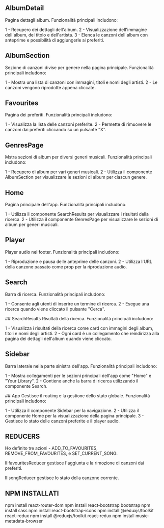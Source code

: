 ## AlbumDetail
Pagina dettagli album.
 Funzionalità principali includono:

1 - Recupero dei dettagli dell'album.
2 - Visualizzazione dell'immagine dell'album, del titolo e dell'artista.
3 - Elenca le canzoni dell'album con anteprime e possibilità di aggiungerle ai preferiti.

## AlbumSection
Sezione di canzoni divise per genere nella pagina principale. 
Funzionalità principali includono:

1 - Mostra una lista di canzoni con immagini, titoli e nomi degli artisti.
2 - Le canzoni vengono riprodotte appena cliccate.

## Favourites

Pagina dei preferiti. 
Funzionalità principali includono:

1 - Visualizza la lista delle canzoni preferite.
2 - Permette di rimuovere le canzoni dai preferiti cliccando su un pulsante "X".

## GenresPage
Mstra sezioni di album per diversi generi musicali. 
Funzionalità principali includono:

1 - Recupero di album per vari generi musicali.
2 - Utilizza il componente AlbumSection per visualizzare le sezioni di album per ciascun genere.

## Home
Pagina principale dell'app. 
Funzionalità principali includono:

1 - Utilizza il componente SearchResults per visualizzare i risultati della ricerca.
2 - Utilizza il componente GenresPage per visualizzare le sezioni di album per generi musicali.

## Player
Player audio nel footer. 
Funzionalità principali includono:

1 - Riproduzione e pausa delle anteprime delle canzoni.
2 - Utilizza l'URL della canzone passato come prop per la riproduzione audio.

## Search
Barra di ricerca. 
Funzionalità principali includono:

1 - Consente agli utenti di inserire un termine di ricerca.
2 - Esegue una ricerca quando viene cliccato il pulsante "Cerca".

## SearchResults
Risultati della ricerca. 
Funzionalità principali includono:

1 - Visualizza i risultati della ricerca come card con immagini degli album, titoli e nomi degli artisti.
2 - Ogni card è un collegamento che reindirizza alla pagina dei dettagli dell'album quando viene cliccato.

## Sidebar
Barra laterale nella parte sinistra dell'app.
Funzionalità principali includono:

1 - Mostra collegamenti per le sezioni principali dell'app come "Home" e "Your Library".
2 - Contiene anche la barra di ricerca utilizzando il componente Search.

## App
Gestisce il routing e la gestione dello stato globale. 
Funzionalità principali includono:

1 - Utilizza il componente Sidebar per la navigazione.
2 - Utilizza il componente Home per la visualizzazione della pagina principale.
3 - Gestisce lo stato delle canzoni preferite e il player audio.

## REDUCERS

Ho definito tre azioni - ADD_TO_FAVOURITES, REMOVE_FROM_FAVOURITES, e SET_CURRENT_SONG. 

Il favouritesReducer gestisce l'aggiunta e la rimozione di canzoni dai preferiti.

Il songReducer gestisce lo stato della canzone corrente.

## NPM INSTALLATI

npm install react-router-dom 
npm install react-bootstrap bootstrap
npm install sass 
npm install react-bootstrap-icons 
npm install @reduxjs/toolkit react-redux
npm install @reduxjs/toolkit react-redux
npm install music-metadata-browser

